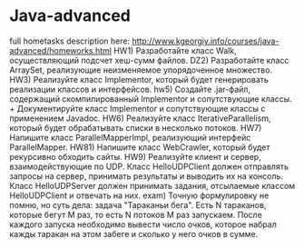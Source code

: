 # Java-advanced
full hometasks description here: http://www.kgeorgiy.info/courses/java-advanced/homeworks.html
HW1) Разработайте класс Walk, осуществляющий подсчет хеш-сумм файлов.
DZ2) Разработайте класс ArraySet, реализующие неизменяемое упорядоченное множество.
HW3) Реализуйте класс Implementor, который будет генерировать реализации классов и интерфейсов.
hw5) Создайте .jar-файл, содержащий скомпилированный Implementor и сопутствующие классы. + Документируйте класс Implementor и сопутствующие классы с применением Javadoc.
HW6) Реализуйте класс IterativeParallelism, который будет обрабатывать списки в несколько потоков.
HW7) Напишите класс ParallelMapperImpl, реализующий интерфейс ParallelMapper.
HW81) Напишите класс WebCrawler, который будет рекурсивно обходить сайты.
HW9) Реализуйте клиент и сервер, взаимодействующие по UDP.
Класс HelloUDPClient должен отправлять запросы на сервер, принимать результаты и выводить их на консоль.
Класс HelloUDPServer должен принимать задания, отсылаемые классом HelloUDPClient и отвечать на них.
exam) Точную формулировку не помню, но суть дела: задача "Тараканьи бега". Есть N тараканов, которые бегут M раз, то есть N потоков M раз запускаем. После каждого запуска необходимо вывести число очков, которое набрал кажды таракан на этом забеге и сколько у него очков в сумме.
